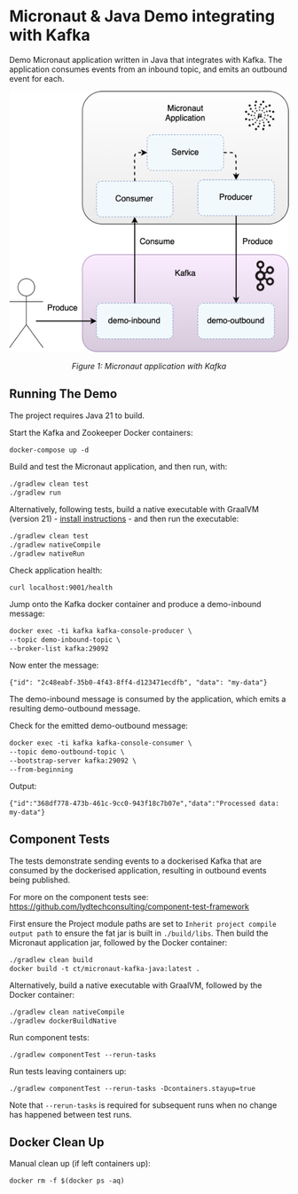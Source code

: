 # Micronaut & Java Demo integrating with Kafka

Demo Micronaut application written in Java that integrates with Kafka.  The application consumes events from an inbound topic, and emits an outbound event for each.

<div style="text-align:center"><img src="micronaut-kafka.png" /></div>
<p style="text-align: center;"><I>Figure 1: Micronaut application with Kafka</I></p>

## Running The Demo

The project requires Java 21 to build.

Start the Kafka and Zookeeper Docker containers:
```
docker-compose up -d
```

Build and test the Micronaut application, and then run, with:
```
./gradlew clean test
./gradlew run
```

Alternatively, following tests, build a native executable with GraalVM (version 21) - [install instructions](https://www.graalvm.org/latest/docs/getting-started/) - and then run the executable:
```
./gradlew clean test
./gradlew nativeCompile
./gradlew nativeRun
```

Check application health:
```
curl localhost:9001/health
```

Jump onto the Kafka docker container and produce a demo-inbound message:
```
docker exec -ti kafka kafka-console-producer \
--topic demo-inbound-topic \
--broker-list kafka:29092
```
Now enter the message:
```
{"id": "2c48eabf-35b0-4f43-8ff4-d123471ecdfb", "data": "my-data"}
```
The demo-inbound message is consumed by the application, which emits a resulting demo-outbound message.

Check for the emitted demo-outbound message:
```
docker exec -ti kafka kafka-console-consumer \
--topic demo-outbound-topic \
--bootstrap-server kafka:29092 \
--from-beginning
```
Output:
```
{"id":"368df778-473b-461c-9cc0-943f18c7b07e","data":"Processed data: my-data"}
```

## Component Tests

The tests demonstrate sending events to a dockerised Kafka that are consumed by the dockerised application, resulting in outbound events being published.

For more on the component tests see: https://github.com/lydtechconsulting/component-test-framework

First ensure the Project module paths are set to `Inherit project compile output path` to ensure the fat jar is built in `./build/libs`.  Then build the Micronaut application jar, followed by the Docker container:
```
./gradlew clean build
docker build -t ct/micronaut-kafka-java:latest .
```

Alternatively, build a native executable with GraalVM, followed by the Docker container:
```
./gradlew clean nativeCompile
./gradlew dockerBuildNative
```

Run component tests:
```
./gradlew componentTest --rerun-tasks
```

Run tests leaving containers up:
```
./gradlew componentTest --rerun-tasks -Dcontainers.stayup=true
```

Note that `--rerun-tasks` is required for subsequent runs when no change has happened between test runs.

## Docker Clean Up

Manual clean up (if left containers up):
```
docker rm -f $(docker ps -aq)
```
